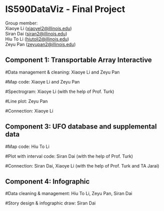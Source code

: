 # IS590DataViz - Final Project

Group member:   
Xiaoye Li (xiaoyel2@illinois.edu)  
Siran Dai (siran2@illinois.edu)  
Hiu To Li (hiutoli2@illinois.edu)  
Zeyu Pan (zeyupan2@illinois.edu)

## Component 1: Transportable Array Interactive

#Data management & cleaning: Xiaoye Li and Zeyu Pan

#Map code: Xiaoye Li and Zeyu Pan

#Spectrogram: Xiaoye Li (with the help of Prof. Turk)

#Line plot: Zeyu Pan

#Connection: Xiaoye Li




## Component 3: UFO database and supplemental data

#Map code: Hiu To Li

#Plot with interval code: Siran Dai (with the help of Prof. Turk)

#Connection: Siran Dai, Xiaoye Li (with the help of Prof. Turk and TA Jarai)



## Component 4: Infographic

#Data cleaning & management: Hiu To Li, Zeyu Pan, Siran Dai

#Story design & infographic draw: Siran Dai
